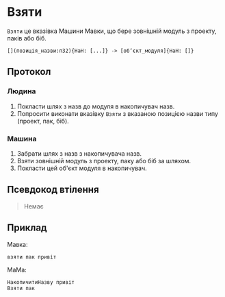 # Взяти

`Взяти` <keyword>це</keyword> вказівка <subject>Машини Мавки</subject>, що бере зовнішній модуль з проекту, паків або
біб.

```
[](позиція_назви:п32){НаН: [...]} -> [обʼєкт_модуля]{НаН: []}
```

## Протокол

### Людина

1. Покласти шлях з назв до модуля в накопичувач назв.
2. Попросити виконати вказівку `Взяти` з вказаною позицією назви типу (проект, пак, біб).

### Машина

1. Забрати шлях з назв з накопичувача назв.
2. Взяти зовнішній модуль з проекту, паку або біб за шляхом.
3. Покласти цей об'єкт модуля в накопичувач.

## Псевдокод втілення

> Немає

## Приклад

<subject>Мавка</subject>:

```мавка
взяти пак привіт
```

<subject>МаМа</subject>:

```мама
НакопичитиНазву привіт
Взяти пак
```